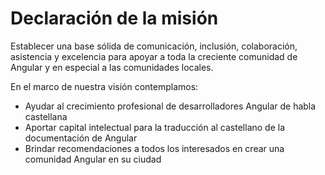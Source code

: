 # Declaración de la misión

Establecer una base sólida de comunicación, inclusión, colaboración, asistencia y excelencia
para apoyar a toda la creciente comunidad de Angular y en especial a las comunidades locales.

En el marco de nuestra visión contemplamos: 
- Ayudar al crecimiento profesional de desarrolladores Angular de habla castellana
- Aportar capital intelectual para la traducción al castellano de la documentación de Angular 
- Brindar recomendaciones a todos los interesados en crear una comunidad Angular en su ciudad
